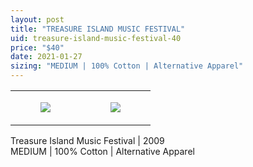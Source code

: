 ```yaml
---
layout: post
title: "TREASURE ISLAND MUSIC FESTIVAL"
uid: treasure-island-music-festival-40
price: "$40"
date: 2021-01-27
sizing: "MEDIUM | 100% Cotton | Alternative Apparel"
---
```




<table style="width:100%;"><tr><td style="vertical-align:top;">
      <figure class="tmblr-full" data-orig-height="2048" data-orig-width="1365" data-orig-src="https://concertshirts.netlify.app/shirts/0018/0018-01.jpg"><img src="https://64.media.tumblr.com/1caf0707714a70b7cf95f89e75cfae50/af95365a082d2946-21/s540x810/3b47fa89e2f01568630470751b40229a53e02039.jpg" data-orig-height="2048" data-orig-width="1365" data-orig-src="https://concertshirts.netlify.app/shirts/0018/0018-01.jpg"/></figure></td>
    <td style="vertical-align:top;">
      <figure class="tmblr-full" data-orig-height="2048" data-orig-width="1365" data-orig-src="https://concertshirts.netlify.app/shirts/0018/0018-02.jpg"><img src="https://64.media.tumblr.com/ccd14bee4f26aa49d18d8de73c32a74d/af95365a082d2946-cc/s540x810/efa37a055243f3b2373ea022e36d0bdb64c41195.jpg" data-orig-height="2048" data-orig-width="1365" data-orig-src="https://concertshirts.netlify.app/shirts/0018/0018-02.jpg"/></figure></td>
  </tr></table><p>
  Treasure Island Music Festival | 2009<br/>MEDIUM | 100% Cotton | Alternative Apparel
</p>
